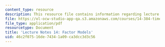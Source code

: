 ```yaml
---
content_type: resource
description: This resource file contains information regarding lecture 14.
file: https://ol-ocw-studio-app-qa.s3.amazonaws.com/courses/14-384-time-series-analysis-fall-2013/46c2f07516de74341a09ca3dcc3d3c56_MIT14_384F13_lec14.pdf
file_type: application/pdf
resourcetype: Document
title: 'Lecture Notes 14: Factor Models'
uid: 46c2f075-16de-7434-1a09-ca3dcc3d3c56
---
```

